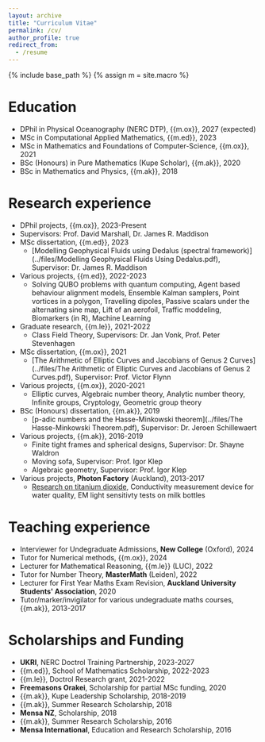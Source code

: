 ```yaml
---
layout: archive
title: "Curriculum Vitae"
permalink: /cv/
author_profile: true
redirect_from:
  - /resume
---
```


{% include base_path %}
{% assign m = site.macro %}

Education
======
* DPhil in Physical Oceanography (NERC DTP), {{m.ox}}, 2027 (expected)
* MSc in Computational Applied Mathematics, {{m.ed}}, 2023
* MSc in Mathematics and Foundations of Computer-Science, {{m.ox}}, 2021
* BSc (Honours) in Pure Mathematics (Kupe Scholar), {{m.ak}}, 2020
* BSc in Mathematics and Physics, {{m.ak}}, 2018

Research experience
======
* DPhil projects, {{m.ox}}, 2023-Present
 * Supervisors: Prof. David Marshall, Dr. James R. Maddison
* MSc dissertation, {{m.ed}}, 2023
  * [Modelling Geophysical Fluids using Dedalus (spectral framework)](../files/Modelling Geophysical Fluids Using Dedalus.pdf), Supervisor: Dr. James R. Maddison
* Various projects, {{m.ed}}, 2022-2023
  * Solving QUBO problems with quantum computing, Agent based behaviour alignment models, Ensemble Kalman samplers, Point vortices in a polygon, Travelling dipoles, Passive scalars under the alternating sine map, Lift of an aerofoil, Traffic moddeling, Biomarkers (in R), Machine Learning
* Graduate research, {{m.le}}, 2021-2022
  * Class Field Theory, Supervisors: Dr. Jan Vonk, Prof. Peter Stevenhagen
* MSc dissertation, {{m.ox}}, 2021
  * [The Arithmetic of Elliptic Curves and Jacobians of Genus 2 Curves](../files/The Arithmetic of Elliptic Curves and Jacobians of Genus 2 Curves.pdf), Supervisor: Prof. Victor Flynn
* Various projects, {{m.ox}}, 2020-2021
  * Elliptic curves, Algebraic number theory, Analytic number theory, Infinite groups, Cryptology, Geometric group theory
* BSc (Honours) dissertation, {{m.ak}}, 2019
  * [p-adic numbers and the Hasse-Minkowski theorem](../files/The Hasse-Minkowski Theorem.pdf), Supervisor: Dr. Jeroen Schillewaert
* Various projects, {{m.ak}}, 2016-2019
  * Finite tight frames and spherical designs, Supervisor: Dr. Shayne Waldron
  * Moving sofa, Supervisor: Prof. Igor Klep
  * Algebraic geometry, Supervisor: Prof. Igor Klep
* Various projects, **Photon Factory** (Auckland), 2013-2017
  * [Research on titanium dioxide](https://doi.org/10.1117/12.2289337), Conductivity measurement device for water quality, EM light sensitivty tests on milk bottles

Teaching experience
======
* Interviewer for Undegraduate Admissions, **New College** (Oxford), 2024
* Tutor for Numerical methods, {{m.ox}}, 2024
* Lecturer for Mathematical Reasoning, {{m.le}} (LUC), 2022
* Tutor for Number Theory, **MasterMath** (Leiden), 2022
* Lecturer for First Year Maths Exam Revision, **Auckland University Students' Association**, 2020
* Tutor/marker/invigilator for various undegraduate maths courses, {{m.ak}}, 2013-2017

Scholarships and Funding
======
* **UKRI**, NERC Doctrol Training Partnership, 2023-2027
* {{m.ed}}, School of Mathematics Scholarship, 2022-2023
* {{m.le}}, Doctrol Research grant, 2021-2022
* **Freemasons Orakei**, Scholarship for partial MSc funding, 2020
* {{m.ak}}, Kupe Leadership Scholarship, 2018-2019
* {{m.ak}}, Summer Research Scholarship, 2018
* **Mensa NZ**, Scholarship, 2018
* {{m.ak}}, Summer Research Scholarship, 2016
* **Mensa International**, Education and Research Scholarship, 2016

<!-- Skills
======
* Skill 1
* Skill 2
  * Sub-skill 2.1
  * Sub-skill 2.2
  * Sub-skill 2.3
* Skill 3 

Publications
======
  <ul>{% for post in site.publications reversed %}
    {% include archive-single-cv.html %}
  {% endfor %}</ul>
  
Talks
======
  <ul>{% for post in site.talks reversed %}
    {% include archive-single-talk-cv.html  %}
  {% endfor %}</ul>
  
Teaching
======
  <ul>{% for post in site.teaching reversed %}
    {% include archive-single-cv.html %}
  {% endfor %}</ul>
  
Service and leadership
======
* Currently signed in to 43 different slack teams -->
